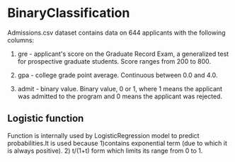 # BinaryClassification

Admissions.csv dataset contains data on 644 applicants with the following columns:

1.  gre - applicant's score on the Graduate Record Exam, a generalized test for prospective graduate students. Score ranges from 200 to 800.

2.  gpa - college grade point average. Continuous between 0.0 and 4.0.

3.  admit - binary value. Binary value, 0 or 1, where 1 means the applicant was admitted to the program and 0 means the applicant was rejected.
	
## Logistic function
	
Function is internally used by LogisticRegression model to predict probabilities.It is used because 1)contains exponential term (due to which it is always positive). 2) t/(1+t) form which limits its range from 0 to 1.
	

